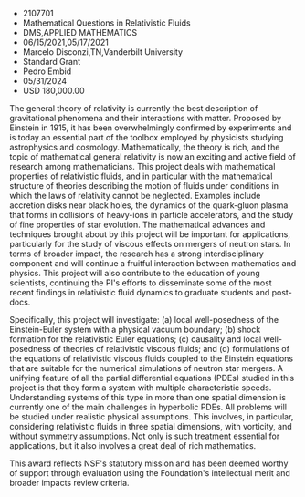 
* 2107701
* Mathematical Questions in Relativistic Fluids
* DMS,APPLIED MATHEMATICS
* 06/15/2021,05/17/2021
* Marcelo Disconzi,TN,Vanderbilt University
* Standard Grant
* Pedro Embid
* 05/31/2024
* USD 180,000.00

The general theory of relativity is currently the best description of
gravitational phenomena and their interactions with matter. Proposed by Einstein
in 1915, it has been overwhelmingly confirmed by experiments and is today an
essential part of the toolbox employed by physicists studying astrophysics and
cosmology. Mathematically, the theory is rich, and the topic of mathematical
general relativity is now an exciting and active field of research among
mathematicians. This project deals with mathematical properties of relativistic
fluids, and in particular with the mathematical structure of theories describing
the motion of fluids under conditions in which the laws of relativity cannot be
neglected. Examples include accretion disks near black holes, the dynamics of
the quark-gluon plasma that forms in collisions of heavy-ions in particle
accelerators, and the study of fine properties of star evolution. The
mathematical advances and techniques brought about by this project will be
important for applications, particularly for the study of viscous effects on
mergers of neutron stars. In terms of broader impact, the research has a strong
interdisciplinary component and will continue a fruitful interaction between
mathematics and physics. This project will also contribute to the education of
young scientists, continuing the PI's efforts to disseminate some of the most
recent findings in relativistic fluid dynamics to graduate students and post-
docs.

Specifically, this project will investigate: (a) local well-posedness of the
Einstein-Euler system with a physical vacuum boundary; (b) shock formation for
the relativistic Euler equations; (c) causality and local well-posedness of
theories of relativistic viscous fluids; and (d) formulations of the equations
of relativistic viscous fluids coupled to the Einstein equations that are
suitable for the numerical simulations of neutron star mergers. A unifying
feature of all the partial differential equations (PDEs) studied in this project
is that they form a system with multiple characteristic speeds. Understanding
systems of this type in more than one spatial dimension is currently one of the
main challenges in hyperbolic PDEs. All problems will be studied under realistic
physical assumptions. This involves, in particular, considering relativistic
fluids in three spatial dimensions, with vorticity, and without symmetry
assumptions. Not only is such treatment essential for applications, but it also
involves a great deal of rich mathematics.

This award reflects NSF's statutory mission and has been deemed worthy of
support through evaluation using the Foundation's intellectual merit and broader
impacts review criteria.
